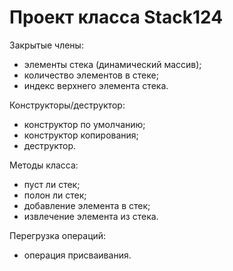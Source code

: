 # Проект класса Stack124  

Закрытые члены:  
  - элементы стека (динамический массив);  
  - количество элементов в стеке;
  - индекс верхнего элемента стека.

Конструкторы/деструктор:  
  - конструктор по умолчанию;
  - конструктор копирования;
  - деструктор.

Методы класса:  
  - пуст ли стек;
  - полон ли стек;
  - добавление элемента в стек;
  - извлечение элемента из стека.

Перегрузка операций:  
  - операция присваивания.  
  